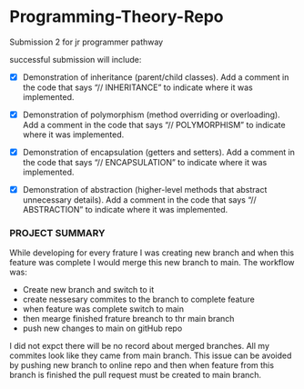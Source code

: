 # Programming-Theory-Repo
Submission 2 for jr programmer pathway

successful submission will include:

- [x] Demonstration of inheritance (parent/child classes). Add a comment in the code that says “// INHERITANCE” to indicate where it was implemented. 
- [x] Demonstration of polymorphism (method overriding or overloading). Add a comment in the code that says “// POLYMORPHISM” to indicate where it was implemented.
- [x] Demonstration of encapsulation (getters and setters). Add a comment in the code that says “// ENCAPSULATION” to indicate where it was implemented.
- [x] Demonstration of abstraction (higher-level methods that abstract unnecessary details). Add a comment in the code that says “// ABSTRACTION” to indicate where it was implemented.


### PROJECT SUMMARY

While developing for every frature I was creating new branch and when this feature was complete I would merge this new branch to main.
The workflow was:

  - Create new branch and switch to it
  - create nessesary commites to the branch to complete feature
  - when feature was complete switch to main
  - then mearge finished frature breanch to thr main branch
  - push new changes to main on gitHub repo

I did not expct there will be no record about merged branches. All my commites look like they came from main branch.
This issue can be avoided by pushing new branch to online repo and then when feature from this branch is finished the pull request must be created to main branch.
